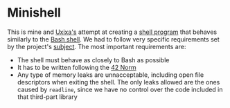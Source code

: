 # Minishell

This is mine and [Uxixa's](https://github.com/Pedrocasss) attempt at creating a [shell program](https://en.wikipedia.org/wiki/Shell_(computing)) that behaves similarly to the [Bash shell](https://en.wikipedia.org/wiki/Bash_(Unix_shell)).
We had to follow very specific requirements set by the project's [subject](https://cdn.intra.42.fr/pdf/pdf/138329/en.subject.pdf).
The most important requirements are:
- The shell must behave as closely to Bash as possible
- It has to be written following the [42 Norm](https://github.com/42School/norminette/blob/master/pdf/en.norm.pdf)
- Any type of memory leaks are unnacceptable, including open file descriptors when exiting the shell. The only leaks allowed are the ones caused by `readline`, since we have no control over the code included in that third-part library
